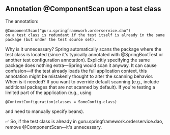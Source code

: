 ## Annotation @ComponentScan upon a test class

The annotation:

    @ComponentScan("guru.springframework.orderservice.dao")
    on a test class is redundant if the test itself is already in the same package (but under the test source set).

Why is it unnecessary?
Spring automatically scans the package where the test class is located (since it's typically annotated with @SpringBootTest or another test configuration annotation).
Explicitly specifying the same package does nothing extra—Spring would scan it anyway.
It can cause confusion—if the test already loads the full application context, this annotation might be mistakenly thought to alter the scanning behavior.
When is it needed?
If you want to override default scanning (e.g., include additional packages that are not scanned by default).
If you're testing a limited part of the application (e.g., using 

    @ContextConfiguration(classes = SomeConfig.class) 

and need to manually specify beans).
<br>

✅ So, if the test class is already in guru.springframework.orderservice.dao, remove @ComponentScan—it's unnecessary.